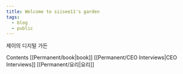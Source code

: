 ```yaml
---
title: Welcome to siisee11's garden
tags:
  - blog
  - public
---
```


제이의 디지털 가든

Contents
[[Permanent/book|book]]
[[Permanent/CEO Interviews|CEO Interviews]]
[[Permanent/요리|요리]]
